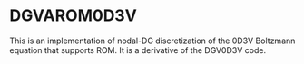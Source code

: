 # DGVAROM0D3V
This is an implementation of nodal-DG discretization of the 0D3V Boltzmann equation that supports ROM. It is a derivative of the DGV0D3V code.
